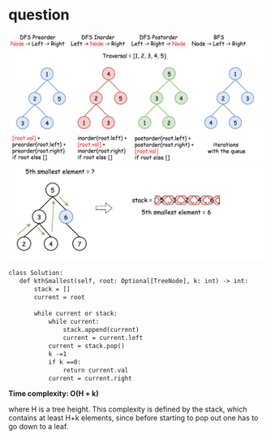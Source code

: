 # question
![img_1.png](img_1.png)
![img.png](img.png)
 ```
 class Solution:
    def kthSmallest(self, root: Optional[TreeNode], k: int) -> int:
        stack = []
        current = root

        while current or stack:
            while current:
                stack.append(current)
                current = current.left
            current = stack.pop()
            k -=1
            if k ==0:
                return current.val
            current = current.right
```

**Time complexity: O(H + k)**

where H is a tree height. This complexity is defined by the stack, which contains at least H+k elements, since before starting to pop out one has to go down to a leaf. 